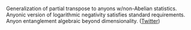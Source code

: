 
Generalization of partial transpose to anyons w/non-Abelian statistics. Anyonic version of logarithmic negativity satisfies standard requirements. Anyon entanglement algebraic beyond dimensionality. ([Twitter](https://twitter.com/JoshuahHeath/status/1335956624238850048))
